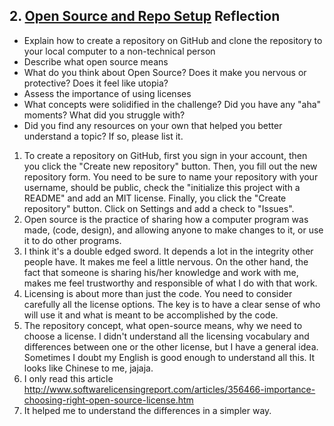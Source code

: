## 2. [Open Source and Repo Setup](2_set_up_repo/readme.md) Reflection

* Explain how to create a repository on GitHub and clone the repository to your local computer to a non-technical person
* Describe what open source means
* What do you think about Open Source? Does it make you nervous or protective? Does it feel like utopia?
* Assess the importance of using licenses
* What concepts were solidified in the challenge? Did you have any "aha" moments? What did you struggle with?
* Did you find any resources on your own that helped you better understand a topic? If so, please list it.

1. To create a repository on GitHub, first you sign in your account, then you click the "Create new repository" button. Then, you fill out the new repository form. You need to be sure to name your repository with your username, should be public, check the "initialize this project with a README" and add an MIT license. Finally, you click the "Create repository" button. Click on Settings and add a check to "Issues".
2. Open source is the practice of sharing how a computer program was made, (code, design), and allowing anyone to make changes to it, or use it to do other programs.
3. I think it's a double edged sword. It depends a lot in the integrity other people have. It makes me feel a little nervous. On the other hand, the fact that someone is sharing his/her knowledge and work with me, makes me feel trustworthy and responsible of what I do with that work.
4. Licensing is about more than just the code. You need to consider carefully all the license options. The key is to have a clear sense of who will use it and what is meant to be accomplished by the code.
5. The repository concept, what open-source means, why we need to choose a license. I didn't understand all the licensing vocabulary and differences between one or the other license, but I have a general idea. Sometimes I doubt my English is good enough to understand all this. It looks like Chinese to me, jajaja.
6. I only read this article http://www.softwarelicensingreport.com/articles/356466-importance-choosing-right-open-source-license.htm
7. It helped me to understand the differences in a simpler way.
